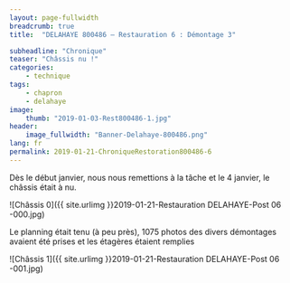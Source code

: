 ```yaml
---
layout: page-fullwidth
breadcrumb: true
title:  "DELAHAYE 800486 – Restauration 6 : Démontage 3"

subheadline: "Chronique" 
teaser: "Châssis nu !"
categories:
    - technique
tags:
    - chapron
    - delahaye
image:
    thumb: "2019-01-03-Rest800486-1.jpg"
header:
    image_fullwidth: "Banner-Delahaye-800486.png"
lang: fr
permalink: 2019-01-21-ChroniqueRestoration800486-6
---
```

Dès le début janvier, nous nous remettions à la tâche et le 4 janvier, le châssis était à nu.

![Châssis 0]({{ site.urlimg }}2019-01-21-Restauration DELAHAYE-Post 06 -000.jpg)


Le planning était tenu (à peu près), 1075 photos des divers démontages avaient été prises et les étagères étaient remplies

![Châssis 1]({{ site.urlimg }}2019-01-21-Restauration DELAHAYE-Post 06 -001.jpg)
